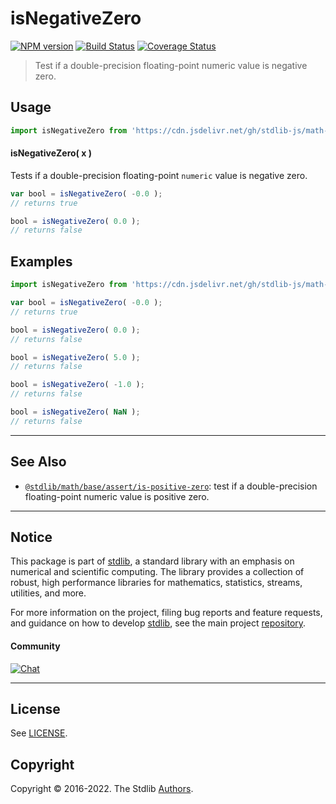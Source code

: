 <!--

@license Apache-2.0

Copyright (c) 2018 The Stdlib Authors.

Licensed under the Apache License, Version 2.0 (the "License");
you may not use this file except in compliance with the License.
You may obtain a copy of the License at

   http://www.apache.org/licenses/LICENSE-2.0

Unless required by applicable law or agreed to in writing, software
distributed under the License is distributed on an "AS IS" BASIS,
WITHOUT WARRANTIES OR CONDITIONS OF ANY KIND, either express or implied.
See the License for the specific language governing permissions and
limitations under the License.

-->

# isNegativeZero

[![NPM version][npm-image]][npm-url] [![Build Status][test-image]][test-url] [![Coverage Status][coverage-image]][coverage-url] <!-- [![dependencies][dependencies-image]][dependencies-url] -->

> Test if a double-precision floating-point numeric value is negative zero.



<section class="usage">

## Usage

```javascript
import isNegativeZero from 'https://cdn.jsdelivr.net/gh/stdlib-js/math-base-assert-is-negative-zero@deno/mod.js';
```

#### isNegativeZero( x )

Tests if a double-precision floating-point `numeric` value is negative zero.

```javascript
var bool = isNegativeZero( -0.0 );
// returns true

bool = isNegativeZero( 0.0 );
// returns false
```

</section>

<!-- /.usage -->

<section class="examples">

## Examples

<!-- eslint no-undef: "error" -->

```javascript
import isNegativeZero from 'https://cdn.jsdelivr.net/gh/stdlib-js/math-base-assert-is-negative-zero@deno/mod.js';

var bool = isNegativeZero( -0.0 );
// returns true

bool = isNegativeZero( 0.0 );
// returns false

bool = isNegativeZero( 5.0 );
// returns false

bool = isNegativeZero( -1.0 );
// returns false

bool = isNegativeZero( NaN );
// returns false
```

</section>

<!-- /.examples -->

<!-- Section for related `stdlib` packages. Do not manually edit this section, as it is automatically populated. -->

<section class="related">

* * *

## See Also

-   <span class="package-name">[`@stdlib/math/base/assert/is-positive-zero`][@stdlib/math/base/assert/is-positive-zero]</span><span class="delimiter">: </span><span class="description">test if a double-precision floating-point numeric value is positive zero.</span>

</section>

<!-- /.related -->

<!-- Section for all links. Make sure to keep an empty line after the `section` element and another before the `/section` close. -->


<section class="main-repo" >

* * *

## Notice

This package is part of [stdlib][stdlib], a standard library with an emphasis on numerical and scientific computing. The library provides a collection of robust, high performance libraries for mathematics, statistics, streams, utilities, and more.

For more information on the project, filing bug reports and feature requests, and guidance on how to develop [stdlib][stdlib], see the main project [repository][stdlib].

#### Community

[![Chat][chat-image]][chat-url]

---

## License

See [LICENSE][stdlib-license].


## Copyright

Copyright &copy; 2016-2022. The Stdlib [Authors][stdlib-authors].

</section>

<!-- /.stdlib -->

<!-- Section for all links. Make sure to keep an empty line after the `section` element and another before the `/section` close. -->

<section class="links">

[npm-image]: http://img.shields.io/npm/v/@stdlib/math-base-assert-is-negative-zero.svg
[npm-url]: https://npmjs.org/package/@stdlib/math-base-assert-is-negative-zero

[test-image]: https://github.com/stdlib-js/math-base-assert-is-negative-zero/actions/workflows/test.yml/badge.svg?branch=main
[test-url]: https://github.com/stdlib-js/math-base-assert-is-negative-zero/actions/workflows/test.yml?query=branch:main

[coverage-image]: https://img.shields.io/codecov/c/github/stdlib-js/math-base-assert-is-negative-zero/main.svg
[coverage-url]: https://codecov.io/github/stdlib-js/math-base-assert-is-negative-zero?branch=main

<!--

[dependencies-image]: https://img.shields.io/david/stdlib-js/math-base-assert-is-negative-zero.svg
[dependencies-url]: https://david-dm.org/stdlib-js/math-base-assert-is-negative-zero/main

-->

[chat-image]: https://img.shields.io/gitter/room/stdlib-js/stdlib.svg
[chat-url]: https://gitter.im/stdlib-js/stdlib/

[stdlib]: https://github.com/stdlib-js/stdlib

[stdlib-authors]: https://github.com/stdlib-js/stdlib/graphs/contributors

[umd]: https://github.com/umdjs/umd
[es-module]: https://developer.mozilla.org/en-US/docs/Web/JavaScript/Guide/Modules

[deno-url]: https://github.com/stdlib-js/math-base-assert-is-negative-zero/tree/deno
[umd-url]: https://github.com/stdlib-js/math-base-assert-is-negative-zero/tree/umd
[esm-url]: https://github.com/stdlib-js/math-base-assert-is-negative-zero/tree/esm

[stdlib-license]: https://raw.githubusercontent.com/stdlib-js/math-base-assert-is-negative-zero/main/LICENSE

<!-- <related-links> -->

[@stdlib/math/base/assert/is-positive-zero]: https://github.com/stdlib-js/math-base-assert-is-positive-zero/tree/deno

<!-- </related-links> -->

</section>

<!-- /.links -->
